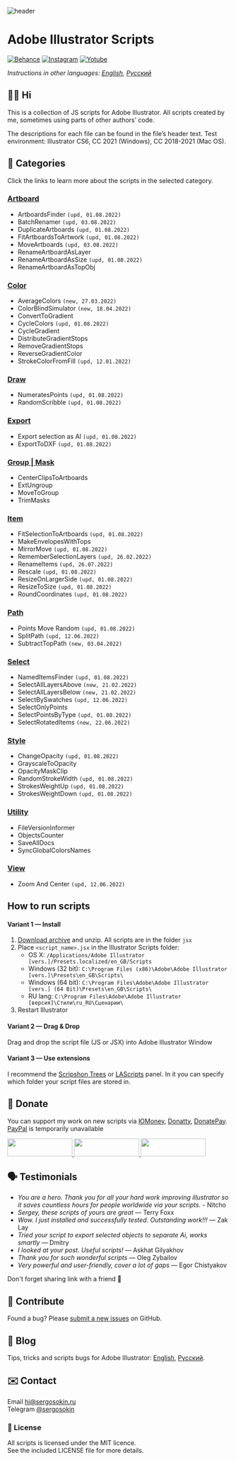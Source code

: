 ![header](https://i.ibb.co/mF018gV/emblem.png)
# Adobe Illustrator Scripts

[![Behance](https://img.shields.io/badge/Behance-%40creold-0055FF.svg)](https://behance.net/creold) [![Instagram](https://img.shields.io/badge/Instagram-%40serg_osokin-8034B2.svg)](https://www.instagram.com/serg_osokin/) [![Yotube](https://img.shields.io/badge/-YouTube%20Channel-FF0000.svg)](https://www.youtube.com/c/SergOsokinArt/videos)

*Instructions in other languages: [English](README.md), [Русский](README.ru.md)*

## 👨‍💻 Hi
This is a collection of JS scripts for Adobe Illustrator. All scripts created by me, sometimes using parts of other authors’ code.

The descriptions for each file can be found in the file’s header text. Test environment: Illustrator CS6, CC 2021 (Windows), CC 2018-2021 (Mac OS).   

## 📜 Categories
Click the links to learn more about the scripts in the selected category.

### [Artboard](md/Artboard.md)  

* ArtboardsFinder `(upd, 01.08.2022)`
* BatchRenamer `(upd, 03.08.2022)`
* DuplicateArtboards `(upd, 01.08.2022)`
* FitArtboardsToArtwork `(upd, 01.08.2022)`
* MoveArtboards `(upd, 03.08.2022)`
* RenameArtboardAsLayer
* RenameArtboardAsSize `(upd, 01.08.2022)`
* RenameArtboardAsTopObj

### [Color](md/Color.md)  

* AverageColors `(new, 27.03.2022)`
* ColorBlindSimulator `(new, 18.04.2022)`
* ConvertToGradient
* CycleColors `(upd, 01.08.2022)`
* CycleGradient
* DistributeGradientStops
* RemoveGradientStops
* ReverseGradientColor
* StrokeColorFromFill `(upd, 12.01.2022)`

### [Draw](md/Draw.md) 

* NumeratesPoints `(upd, 01.08.2022)`
* RandomScribble `(upd, 01.08.2022)`

### [Export](md/Export.md)  

* Export selection as AI `(upd, 01.08.2022)`
* ExportToDXF `(upd, 01.08.2022)`

### [Group | Mask](md/Group.md)  

* CenterClipsToArtboards
* ExtUngroup
* MoveToGroup
* TrimMasks

### [Item](md/Item.md)  

* FitSelectionToArtboards `(upd, 01.08.2022)`
* MakeEnvelopesWithTops
* MirrorMove `(upd, 01.08.2022)`
* RememberSelectionLayers `(upd, 26.02.2022)`
* RenameItems `(upd, 26.07.2022)`
* Rescale `(upd, 01.08.2022)`
* ResizeOnLargerSide `(upd, 01.08.2022)`
* ResizeToSize `(upd, 01.08.2022)`
* RoundCoordinates `(upd, 01.08.2022)`

### [Path](md/Path.md)  

* Points Move Random `(upd, 01.08.2022)`
* SplitPath `(upd, 12.06.2022)`
* SubtractTopPath `(new, 03.04.2022)`

### [Select](md/Select.md)  

* NamedItemsFinder `(upd, 01.08.2022)`
* SelectAllLayersAbove `(new, 21.02.2022)`
* SelectAllLayersBelow `(new, 21.02.2022)`
* SelectBySwatches `(upd, 12.06.2022)`
* SelectOnlyPoints
* SelectPointsByType `(upd, 01.08.2022)`
* SelectRotatedItems `(new, 22.06.2022)`

### [Style](md/Style.md)  

* ChangeOpacity `(upd, 01.08.2022)`
* GrayscaleToOpacity
* OpacityMaskClip
* RandomStrokeWidth `(upd, 01.08.2022)`
* StrokesWeightUp `(upd, 01.08.2022)`
* StrokesWeightDown `(upd, 01.08.2022)`

### [Utility](md/Utility.md)  

* FileVersionInformer
* ObjectsCounter
* SaveAllDocs
* SyncGlobalColorsNames

### [View](md/View.md)  

* Zoom And Center `(upd, 12.06.2022)`

## How to run scripts

#### Variant 1 — Install 

1. [Download archive] and unzip. All scripts are in the folder `jsx`
2. Place `<script_name>.jsx` in the Illustrator Scripts folder:
	- OS X: `/Applications/Adobe Illustrator [vers.]/Presets.localized/en_GB/Scripts`
	- Windows (32 bit): `C:\Program Files (x86)\Adobe\Adobe Illustrator [vers.]\Presets\en_GB\Scripts\`
	- Windows (64 bit): `C:\Program Files\Adobe\Adobe Illustrator [vers.] (64 Bit)\Presets\en_GB\Scripts\`
	- RU lang: `C:\Program Files\Adobe\Adobe Illustrator [версия]\Стили\ru_RU\Сценарии\`
3. Restart Illustrator

[Download archive]: https://bit.ly/2M0j95N

#### Variant 2 — Drag & Drop
Drag and drop the script file (JS or JSX) into Adobe Illustrator Window

#### Variant 3 — Use extensions
I recommend the [Scripshon Trees] or [LAScripts] panel. In it you can specify which folder your script files are stored in.

[Scripshon Trees]: https://exchange.adobe.com/creativecloud.details.15873.scripshon-trees.html
[LAScripts]: https://ladygin.pro/products/lascripts/

## 💸 Donate
You can support my work on new scripts via [ЮMoney], [Donatty], [DonatePay]. [PayPal] is temporarily unavailable

[ЮMoney]: https://yoomoney.ru/to/410011149615582
[Donatty]: https://donatty.com/sergosokin
[DonatePay]: https://new.donatepay.ru/@osokin
[PayPal]: https://paypal.me/osokin/5usd

<a href="https://yoomoney.ru/to/410011149615582">
  <img width="147" height="40" src="https://i.ibb.co/448NHjM/yoomoney-badge.png" >
</a>

<a href="https://donatty.com/sergosokin">
  <img width="147" height="40" src="https://i.ibb.co/p2Qj9Fr/donatty-badge.png" >
</a>

<a href="https://new.donatepay.ru/@osokin">
  <img width="147" height="40" src="https://i.ibb.co/x1Yrn3K/donatepay-badge.png" >
</a>

## 🗣 Testimonials
* *You are a hero. Thank you for all your hard work improving illustrator so it saves countless hours for people worldwide via your scripts.* - Nitcho
* *Sergey, these scripts of yours are great* — Terry Foxx   
* *Wow. I just installed and successfully tested. Outstanding work!!!* — Zak Lay
* *Tried your script to export selected objects to separate Ai, works smartly* — Dmitry
* *I looked at your post. Useful scripts!* — Askhat Gilyakhov
* *Thank you for such wonderful scripts* — Oleg Zybailov
* *Very powerful and user-friendly, cover a lot of gaps* — Egor Chistyakov

Don't forget sharing link with a friend 🙂 

## 🤝 Contribute

Found a bug? Please [submit a new issues](https://github.com/creold/illustrator-scripts/issues) on GitHub.

## 🔬 Blog
Tips, tricks and scripts bugs for Adobe Illustrator: [English](https://aiscripts.medium.com), [Русский](https://ais.sergosokin.ru/blog/).

## ✉️ Contact
Email <hi@sergosokin.ru>  
Telegram [@sergosokin](https://t.me/sergosokin)

### 📝 License

All scripts is licensed under the MIT licence.  
See the included LICENSE file for more details.

